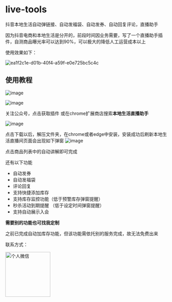 # live-tools
抖音本地生活自动弹链接、自动发福袋、自动发券、自动回复评论，直播助手

因为抖音电商和本地生活是分开的，前段时间因业务需要，写了一个直播助手插件，自测商品曝光率可以达到90%，可以极大的降低人工运营成本以上

使用效果如下：

![ea1f2c1e-d01b-40f4-a59f-e0e725bc5c4c](https://github.com/woftsun/live-tools/assets/139890307/467ffb63-cd6a-4fc0-93b1-cd0c29462e26)




## 使用教程
![image](https://github.com/woftsun/live-tools/assets/139890307/68b91296-3e4f-4b9a-9f2b-6656ce77e8cc)

![image](https://github.com/woftsun/live-tools/assets/139890307/2e3e56c4-062e-49c4-b23d-4f39eefd233e)



关注公众号，点击获取插件 或在chrome扩展商店搜索**本地生活直播助手**

![image](https://github.com/woftsun/live-tools/assets/139890307/e8876f3d-667d-4d25-9820-0cc879c53989)


点击下载以后，解压文件夹，在chrome或者edge中安装，安装成功后刷新本地生活直播间页面会出现如下弹窗
![image](https://github.com/woftsun/live-tools/assets/139890307/74c91a2f-895b-4fab-b140-de63a2317a3c)


点击商品列表中的自动讲解即可完成


还有以下功能
 -  自动发券
 -  自动发福袋
 -  评论回复
 -  支持快捷添加库存
 -  支持库存监控功能（低于预警库存弹窗提醒）
 -  秒杀活动到期提醒 （低于设定时间弹窗提醒）
 -  支持自动展示入会

 **需要别的功能也可找我定制**

之前已完成自动加库存功能，但该功能需依托别的服务完成，故无法免费出来


联系方式：


<img src="https://github.com/woftsun/live-tools/assets/139890307/3b140490-fe3a-4560-9eaa-2cae0eab553d" alt="个人微信" width="140">





